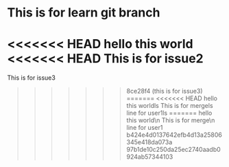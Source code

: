 # This is for learn git branch
<<<<<<< HEAD
hello this world
<<<<<<< HEAD
This is for issue2
=======
This is for issue3
>>>>>>> 8ce28f4 (this is for issue3)
=======
<<<<<<< HEAD
hello this worldls
This is for mergels
line for user1ls
=======
hello this world\n
This is for merge\n
line for user1
>>>>>>> b424e4d0137642efb4d13a25806345e418da073a
>>>>>>> 97b1de10c250da25ec2740aadb0924ab57344103
